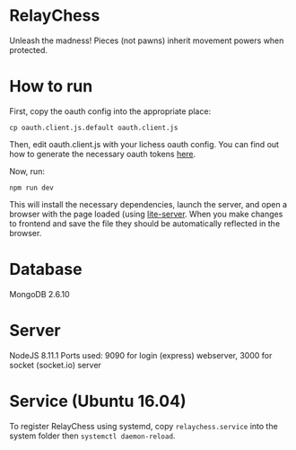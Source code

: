# RelayChess
Unleash the madness! Pieces (not pawns) inherit movement powers when protected.

# How to run
First, copy the oauth config into the appropriate place:
```
cp oauth.client.js.default oauth.client.js
```
Then, edit oauth.client.js with your lichess oauth config. You can find out
how to generate the necessary oauth tokens [here](https://lichess.org/account/oauth/app).

Now, run:
```
npm run dev
```
This will install the necessary dependencies, launch the server, and open a browser with the
page loaded (using [lite-server](https://github.com/johnpapa/lite-server). When you make changes to
frontend and save the file they should be automatically reflected in the browser.

# Database
MongoDB 2.6.10

# Server
NodeJS 8.11.1
Ports used: 9090 for login (express) webserver, 3000 for socket (socket.io) server

# Service (Ubuntu 16.04)
To register RelayChess using systemd, copy `relaychess.service` into the system folder then `systemctl daemon-reload`.
